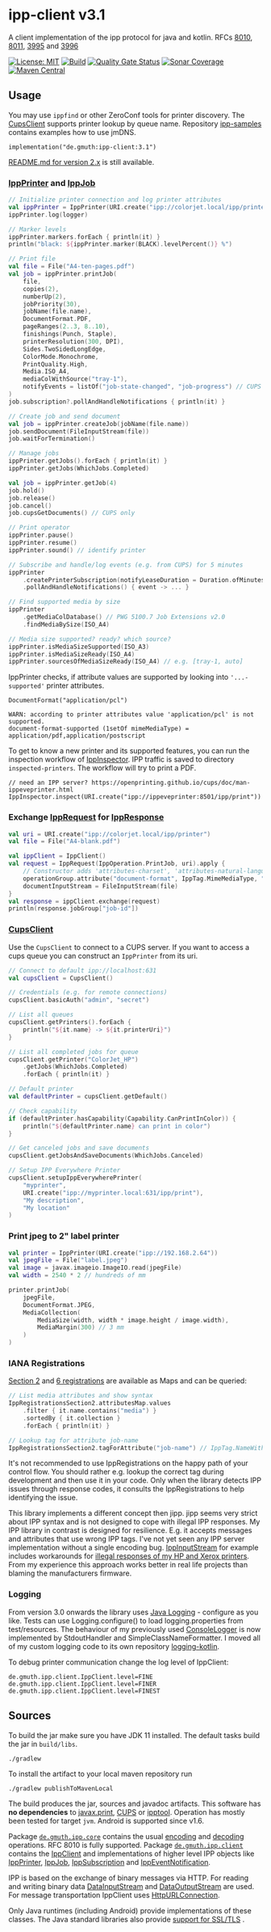 # ipp-client v3.1

A client implementation of the ipp protocol for java and kotlin.
RFCs [8010](https://tools.ietf.org/html/rfc8010),
[8011](https://tools.ietf.org/html/rfc8011),
[3995](https://datatracker.ietf.org/doc/html/rfc3995) and
[3996](https://datatracker.ietf.org/doc/html/rfc3996)

[![License: MIT](https://img.shields.io/badge/License-MIT-yellow.svg?label=license)](https://github.com/gmuth/ipp-client-kotlin/blob/master/LICENSE)
[![Build](https://github.com/gmuth/ipp-client-kotlin/workflows/build/badge.svg)](https://github.com/gmuth/ipp-client-kotlin/actions?query=workflow%3Abuild)
[![Quality Gate Status](https://sonarcloud.io/api/project_badges/measure?project=gmuth_ipp-client-kotlin&metric=alert_status)](https://sonarcloud.io/summary/overall?id=gmuth_ipp-client-kotlin)
[![Sonar Coverage](https://img.shields.io/sonar/coverage/gmuth_ipp-client-kotlin?color=00AA00&server=https%3A%2F%2Fsonarcloud.io)](https://sonarcloud.io/component_measures?metric=Coverage&view=list&id=gmuth_ipp-client-kotlin)
[![Maven Central](https://img.shields.io/maven-central/v/de.gmuth/ipp-client.svg?label=maven%20central)](https://central.sonatype.com/artifact/de.gmuth/ipp-client/3.0.1/overview)

## Usage

You may use ```ippfind``` or other ZeroConf tools for printer discovery.
The [CupsClient](https://github.com/gmuth/ipp-client-kotlin/blob/master/src/main/kotlin/de/gmuth/ipp/client/CupsClient.kt)
supports printer lookup by queue name.
Repository [ipp-samples](https://github.com/gmuth/ipp-samples) contains examples how to use jmDNS.

```
implementation("de.gmuth:ipp-client:3.1")
```

[README.md for version 2.x](https://github.com/gmuth/ipp-client-kotlin/blob/2.5/README.md) is still available.

### [IppPrinter](https://github.com/gmuth/ipp-client-kotlin/blob/master/src/main/kotlin/de/gmuth/ipp/client/IppPrinter.kt) and [IppJob](https://github.com/gmuth/ipp-client-kotlin/blob/master/src/main/kotlin/de/gmuth/ipp/client/IppJob.kt)

```kotlin
// Initialize printer connection and log printer attributes
val ippPrinter = IppPrinter(URI.create("ipp://colorjet.local/ipp/printer"))
ippPrinter.log(logger)

// Marker levels
ippPrinter.markers.forEach { println(it) }
println("black: ${ippPrinter.marker(BLACK).levelPercent()} %")

// Print file
val file = File("A4-ten-pages.pdf")
val job = ippPrinter.printJob(
    file,
    copies(2),
    numberUp(2),
    jobPriority(30),
    jobName(file.name),
    DocumentFormat.PDF,
    pageRanges(2..3, 8..10),
    finishings(Punch, Staple),
    printerResolution(300, DPI),
    Sides.TwoSidedLongEdge,
    ColorMode.Monochrome,
    PrintQuality.High,
    Media.ISO_A4,
    mediaColWithSource("tray-1"),
    notifyEvents = listOf("job-state-changed", "job-progress") // CUPS
)
job.subscription?.pollAndHandleNotifications { println(it) }

// Create job and send document
val job = ippPrinter.createJob(jobName(file.name))
job.sendDocument(FileInputStream(file))
job.waitForTermination()

// Manage jobs
ippPrinter.getJobs().forEach { println(it) }
ippPrinter.getJobs(WhichJobs.Completed)

val job = ippPrinter.getJob(4)
job.hold()
job.release()
job.cancel()
job.cupsGetDocuments() // CUPS only

// Print operator
ippPrinter.pause()
ippPrinter.resume()
ippPrinter.sound() // identify printer

// Subscribe and handle/log events (e.g. from CUPS) for 5 minutes
ippPrinter
    .createPrinterSubscription(notifyLeaseDuration = Duration.ofMinutes(5))
    .pollAndHandleNotifications() { event -> ... }

// Find supported media by size
ippPrinter
    .getMediaColDatabase() // PWG 5100.7 Job Extensions v2.0
    .findMediaBySize(ISO_A4)

// Media size supported? ready? which source?
ippPrinter.isMediaSizeSupported(ISO_A3)
ippPrinter.isMediaSizeReady(ISO_A4)
ippPrinter.sourcesOfMediaSizeReady(ISO_A4) // e.g. [tray-1, auto]
```

IppPrinter checks, if attribute values are supported by looking into `'...-supported'` printer attributes.

```
DocumentFormat("application/pcl")

WARN: according to printer attributes value 'application/pcl' is not supported.
document-format-supported (1setOf mimeMediaType) = application/pdf,application/postscript
```

To get to know a new printer and its supported features, you can run the inspection workflow
of [IppInspector](https://github.com/gmuth/ipp-client-kotlin/blob/master/src/main/kotlin/de/gmuth/ipp/client/IppInspector.kt).
IPP traffic is saved to directory `inspected-printers`. The workflow will try to print a PDF.

```
// need an IPP server? https://openprinting.github.io/cups/doc/man-ippeveprinter.html
IppInspector.inspect(URI.create("ipp://ippeveprinter:8501/ipp/print"))
```

### Exchange [IppRequest](https://github.com/gmuth/ipp-client-kotlin/blob/master/src/main/kotlin/de/gmuth/ipp/core/IppRequest.kt) for [IppResponse](https://github.com/gmuth/ipp-client-kotlin/blob/master/src/main/kotlin/de/gmuth/ipp/core/IppResponse.kt)

```kotlin
val uri = URI.create("ipp://colorjet.local/ipp/printer")
val file = File("A4-blank.pdf")

val ippClient = IppClient()
val request = IppRequest(IppOperation.PrintJob, uri).apply {
    // Constructor adds 'attributes-charset', 'attributes-natural-language' and 'printer-uri'
    operationGroup.attribute("document-format", IppTag.MimeMediaType, "application/pdf")
    documentInputStream = FileInputStream(file)
}
val response = ippClient.exchange(request)
println(response.jobGroup["job-id"])
```

### [CupsClient](https://github.com/gmuth/ipp-client-kotlin/blob/master/src/main/kotlin/de/gmuth/ipp/client/CupsClient.kt)

Use the `CupsClient` to connect to a CUPS server.
If you want to access a cups queue you can construct an `IppPrinter` from its uri.

```kotlin
// Connect to default ipp://localhost:631
val cupsClient = CupsClient()

// Credentials (e.g. for remote connections)
cupsClient.basicAuth("admin", "secret")

// List all queues
cupsClient.getPrinters().forEach {
    println("${it.name} -> ${it.printerUri}")
}

// List all completed jobs for queue
cupsClient.getPrinter("ColorJet_HP")
    .getJobs(WhichJobs.Completed)
    .forEach { println(it) }

// Default printer
val defaultPrinter = cupsClient.getDefault()

// Check capability
if (defaultPrinter.hasCapability(Capability.CanPrintInColor)) {
    println("${defaultPrinter.name} can print in color")
}

// Get canceled jobs and save documents
cupsClient.getJobsAndSaveDocuments(WhichJobs.Canceled)

// Setup IPP Everywhere Printer
cupsClient.setupIppEverywherePrinter(
    "myprinter",
    URI.create("ipp://myprinter.local:631/ipp/print"),
    "My description",
    "My location"
)

```

### Print jpeg to 2" label printer

```kotlin
val printer = IppPrinter(URI.create("ipp://192.168.2.64"))
val jpegFile = File("label.jpeg")
val image = javax.imageio.ImageIO.read(jpegFile)
val width = 2540 * 2 // hundreds of mm

printer.printJob(
    jpegFile,
    DocumentFormat.JPEG,
    MediaCollection(
        MediaSize(width, width * image.height / image.width),
        MediaMargin(300) // 3 mm
    )
)
```

### IANA Registrations

[Section 2](https://www.iana.org/assignments/ipp-registrations/ipp-registrations.xml#ipp-registrations-2)
and [6 registrations](https://www.iana.org/assignments/ipp-registrations/ipp-registrations.xml#ipp-registrations-6)
are available as Maps and can be queried:

```kotlin
// List media attributes and show syntax
IppRegistrationsSection2.attributesMap.values
    .filter { it.name.contains("media") }
    .sortedBy { it.collection }
    .forEach { println(it) }

// Lookup tag for attribute job-name
IppRegistrationsSection2.tagForAttribute("job-name") // IppTag.NameWithoutLanguage
```

It's not recommended to use IppRegistrations on the happy path of your control flow.
You should rather e.g. lookup the correct tag during development and then use it in your code.
Only when the library detects IPP issues through response codes, it consults the IppRegistrations to help identifying the issue.

This library implements a different concept then jipp.
jipp seems very strict about IPP syntax and is not designed to cope with illegal IPP responses.
My IPP library in contrast is designed for resilience. E.g. it accepts messages and attributes that use wrong IPP tags.
I've not yet seen any IPP server implementation without a single encoding bug.
[IppInputStream](https://github.com/gmuth/ipp-client-kotlin/blob/master/src/main/kotlin/de/gmuth/ipp/core/IppInputStream.kt)
for example includes workarounds for
[illegal responses of my HP and Xerox printers](https://github.com/gmuth/ipp-client-kotlin/blob/master/src/test/kotlin/de/gmuth/ipp/core/IppResponseTests.kt).
From my experience this approach works better in real life projects than blaming the manufacturers firmware.

### Logging

From version 3.0 onwards the library
uses [Java Logging](https://docs.oracle.com/javase/8/docs/technotes/guides/logging/overview.html) - configure as you
like.
Tests can use Logging.configure() to load logging.properties from test/resources.
The behaviour of my previously
used [ConsoleLogger](https://github.com/gmuth/logging-kotlin/blob/main/src/main/kotlin/de/gmuth/log/ConsoleLogger.kt) is
now implemented by StdoutHandler and SimpleClassNameFormatter.
I moved all of my custom logging code to its own
repository [logging-kotlin](https://github.com/gmuth/logging-kotlin/tree/main/src/main/kotlin/de/gmuth/log).

To debug printer communication change the log level of IppClient:
```
de.gmuth.ipp.client.IppClient.level=FINE
de.gmuth.ipp.client.IppClient.level=FINER
de.gmuth.ipp.client.IppClient.level=FINEST
```

## Sources

To build the jar make sure you have JDK 11 installed.
The default tasks build the jar in `build/libs`.

    ./gradlew

To install the artifact to your local maven repository run

    ./gradlew publishToMavenLocal

The build produces the jar, sources and javadoc artifacts. This software has **no dependencies** to
[javax.print](https://docs.oracle.com/javase/7/docs/technotes/guides/jps/),
[CUPS](https://www.cups.org) or
[ipptool](https://www.cups.org/doc/man-ipptool.html).
Operation has mostly been tested for target `jvm`. Android is supported since v1.6.

Package
[`de.gmuth.ipp.core`](https://github.com/gmuth/ipp-client-kotlin/tree/master/src/main/kotlin/de/gmuth/ipp/core)
contains the usual
[encoding](https://github.com/gmuth/ipp-client-kotlin/blob/master/src/main/kotlin/de/gmuth/ipp/core/IppOutputStream.kt)
and
[decoding](https://github.com/gmuth/ipp-client-kotlin/blob/master/src/main/kotlin/de/gmuth/ipp/core/IppInputStream.kt)
operations. RFC 8010 is fully supported.
Package
[`de.gmuth.ipp.client`](https://github.com/gmuth/ipp-client-kotlin/tree/master/src/main/kotlin/de/gmuth/ipp/client)
contains the
[IppClient](https://github.com/gmuth/ipp-client-kotlin/blob/master/src/main/kotlin/de/gmuth/ipp/client/IppClient.kt)
and implementations of higher level IPP objects like
[IppPrinter]((https://github.com/gmuth/ipp-client-kotlin/blob/master/src/main/kotlin/de/gmuth/ipp/client/IppPrinter.kt)),
[IppJob]((https://github.com/gmuth/ipp-client-kotlin/blob/master/src/main/kotlin/de/gmuth/ipp/client/IppJob.kt)),
[IppSubscription]((https://github.com/gmuth/ipp-client-kotlin/blob/master/src/main/kotlin/de/gmuth/ipp/client/IppSubscription.kt))
and
[IppEventNotification]((https://github.com/gmuth/ipp-client-kotlin/blob/master/src/main/kotlin/de/gmuth/ipp/client/IppEventNotification.kt)).

IPP is based on the exchange of binary messages via HTTP.
For reading and writing binary data
[DataInputStream](https://docs.oracle.com/en/java/javase/11/docs/api/java.base/java/io/DataInputStream.html)
and [DataOutputStream](https://docs.oracle.com/en/java/javase/11/docs/api/java.base/java/io/DataOutputStream.html) are
used. For message transportation IppClient
uses [HttpURLConnection](https://docs.oracle.com/en/java/javase/11/docs/api/java.base/java/net/HttpURLConnection.html).

Only Java runtimes (including Android) provide implementations of these classes.
The Java standard libraries also
provide [support for SSL/TLS](https://docs.oracle.com/en/java/javase/11/docs/api/java.base/javax/net/ssl/SSLContext.html)
.